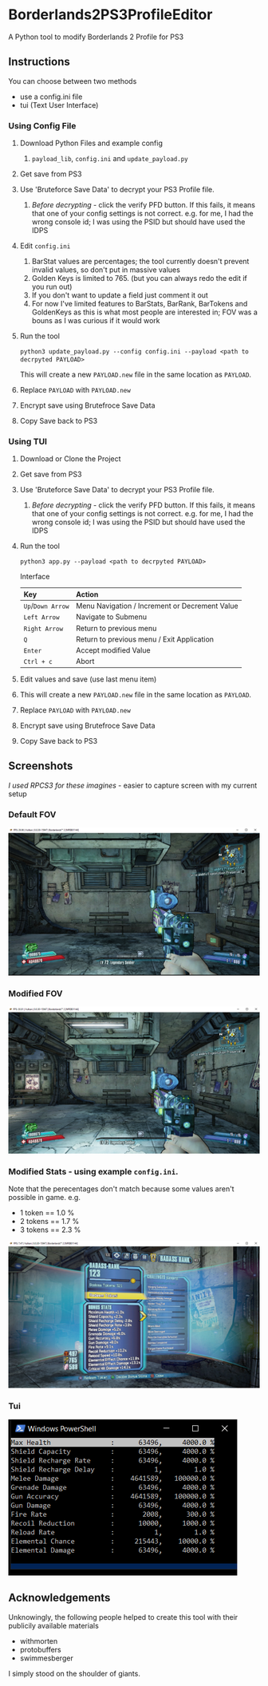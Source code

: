 # Borderlands2PS3ProfileEditor
A Python tool to modify Borderlands 2 Profile for PS3

## Instructions
You can choose between two methods
- use a config.ini file
- tui (Text User Interface)

### Using Config File
1. Download Python Files and example config
   1. `payload_lib`, `config.ini` and `update_payload.py`
2. Get save from PS3    
2. Use 'Bruteforce Save Data' to decrypt your PS3 Profile file.
    1. *Before decrypting* - click the verify PFD button. If this fails, it means that one of your config settings is not correct. e.g. for me, I had the wrong console id; I was using the PSID but should have used the IDPS
3. Edit `config.ini`
    1. BarStat values are percentages; the tool currently doesn't prevent invalid values, so don't put in massive values
    2. Golden Keys is limited to 765. (but you can always redo the edit if you run out)    
    4. If you don't want to update a field just comment it out
    5. For now I've limited features to BarStats, BarRank, BarTokens and GoldenKeys as this is what most people are interested in; FOV was a bouns as I was curious if it would work
4. Run the tool

       python3 update_payload.py --config config.ini --payload <path to decrpyted PAYLOAD>
   
   This will create a new `PAYLOAD.new` file in the same location as `PAYLOAD`.
6. Replace `PAYLOAD` with `PAYLOAD.new`
7. Encrypt save using Brutefroce Save Data
8. Copy Save back to PS3

### Using TUI
1. Download or Clone the Project
2. Get save from PS3    
2. Use 'Bruteforce Save Data' to decrypt your PS3 Profile file.
    1. *Before decrypting* - click the verify PFD button. If this fails, it means that one of your config settings is not correct. e.g. for me, I had the wrong console id; I was using the PSID but should have used the IDPS
4. Run the tool

       python3 app.py --payload <path to decrpyted PAYLOAD>

   Interface

   | Key | Action |
   |----------|----------|
   | `Up`/`Down Arrow` | Menu Navigation / Increment or Decrement Value|
   | `Left Arrow` | Navigate to Submenu |
   | `Right Arrow` | Return to previous menu |
   | `Q` | Return to previous menu / Exit Application |
   | `Enter` | Accept modified Value |
   | `Ctrl + c` | Abort |
   
6. Edit values and save (use last menu item)
7. This will create a new `PAYLOAD.new` file in the same location as `PAYLOAD`.
8. Replace `PAYLOAD` with `PAYLOAD.new`
9. Encrypt save using Brutefroce Save Data
10. Copy Save back to PS3

## Screenshots
*I used RPCS3 for these imagines* - easier to capture screen with my current setup

### Default FOV

![](/images/fov_70.png)

### Modified FOV

![](/images/fov_90.png)

### Modified Stats - using example `config.ini`.

Note that the perecentages don't match because some values aren't possible in game. e.g.
- 1 token == 1.0 %
- 2 tokens == 1.7 %
- 3 tokens == 2.3 %
  
![](/images/bar_stats.png)

### Tui
![](/images/tui.png)

## Acknowledgements
Unknowingly, the following people helped to create this tool with their publicily available materials
- withmorten
- protobuffers
- swimmesberger
  
I simply stood on the shoulder of giants.
